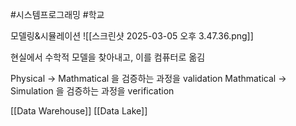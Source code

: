 #시스템프로그래밍 #학교 

모델링&시뮬레이션
![[스크린샷 2025-03-05 오후 3.47.36.png]]

현실에서 수학적 모델을 찾아내고, 이를 컴퓨터로 옮김

Physical -> Mathmatical 을 검증하는 과정을 validation
Mathmatical -> Simulation 을 검증하는 과정을 verification 

[[Data Warehouse]]
[[Data Lake]]




